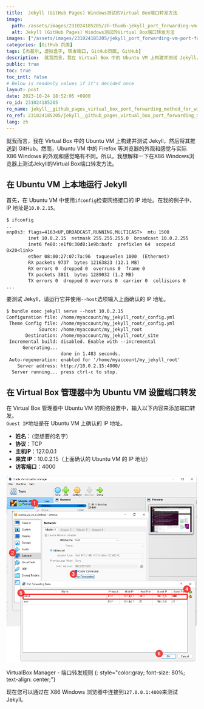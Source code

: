 ```yaml
---
title:  Jekyll (GitHub Pages) Windows测试的Virtual Box端口转发方法
image:
  path: /assets/images/231024185205/zh-thumb-jekyll_port_forwarding-vm-port-forwarding.png
  alt: Jekyll (GitHub Pages) Windows测试的Virtual Box端口转发方法
images: ["/assets/images/231024185205/jekyll_port_forwarding-vm-port-forwarding.png"]
categories: [GitHub 页面]
tags: [杰基尔, 虚拟盒子, 转发端口, GitHub页面, GitHub]
description:  就我而言，我在 Virtual Box 中的 Ubuntu VM 上构建并测试 Jekyll，然后将其推送到 GitHub。然而，Ubuntu VM 中的 Firefox 等浏览器的外观和感觉与实际 X86 Windows 的外观和感觉略有不同。所以，我想解释一下在X86 Windows浏览器上测试Jekyll的Virtual Box端口转发方法。
public: true
toc: true
toc_intl: false
# Below is readonly values if it's decided once
layout: post
date: 2023-10-24 18:52:05 +0900
ro_id: 231024185205
ro_name: jekyll__github_pages_virtual_box_port_forwarding_method_for_windows_testing
ro_ref: 231024185205/jekyll__github_pages_virtual_box_port_forwarding_method_for_windows_testing
lang: zh
---
```

就我而言，我在 Virtual Box 中的 Ubuntu VM 上构建并测试 Jekyll，然后将其推送到 GitHub。然而，Ubuntu VM 中的 Firefox 等浏览器的外观和感觉与实际 X86 Windows 的外观和感觉略有不同。所以，我想解释一下在X86 Windows浏览器上测试Jekyll的Virtual Box端口转发方法。  
## 在 Ubuntu VM 上本地运行 Jekyll
首先，在 Ubuntu VM 中使用`ifconfig`检查网络接口的 IP 地址。在我的例子中，IP 地址是`10.0.2.15`。  

```
$ ifconfig
..
enp0s3: flags=4163<UP,BROADCAST,RUNNING,MULTICAST>  mtu 1500
        inet 10.0.2.15  netmask 255.255.255.0  broadcast 10.0.2.255
        inet6 fe80::e1f0:30d0:1e9b:bafc  prefixlen 64  scopeid 0x20<link>
        ether 08:00:27:07:7a:96  txqueuelen 1000  (Ethernet)
        RX packets 9737  bytes 12163823 (12.1 MB)
        RX errors 0  dropped 0  overruns 0  frame 0
        TX packets 3811  bytes 1289032 (1.2 MB)
        TX errors 0  dropped 0 overruns 0  carrier 0  collisions 0
...
```
要测试 Jekyll，请运行它并使用`--host`选项输入上面确认的 IP 地址。  

```shell
$ bundle exec jekyll serve --host 10.0.2.15
Configuration file: /home/myaccount/my_jekyll_root/_config.yml
 Theme Config file: /home/myaccount/my_jekyll_root/_config.yml
            Source: /home/myaccount/my_jekyll_root
       Destination: /home/myaccount/my_jekyll_root/_site
 Incremental build: disabled. Enable with --incremental
      Generating... 
                    done in 1.483 seconds.
 Auto-regeneration: enabled for '/home/myaccount/my_jekyll_root'
    Server address: http://10.0.2.15:4000/
  Server running... press ctrl-c to stop.
```
## 在 Virtual Box 管理器中为 Ubuntu VM 设置端口转发
在 Virtual Box 管理器中 Ubuntu VM 的网络设置中，输入以下内容来添加端口转发。  
`Guest IP`地址是在 Ubuntu VM 上确认的 IP 地址。  
- **姓名**：（您想要的名字）
- **协议**：TCP
- **主机IP**：127.0.0.1
- **来宾 IP**：10.0.2.15（上面确认的 Ubuntu VM 的 IP 地址）
- **访客端口**：4000

![VirtualBox Manager - 端口转发规则](/assets/images/231024185205/jekyll_port_forwarding-vm-port-forwarding.png)  

VirtualBox Manager - 端口转发规则
{: style="color:gray; font-size: 80%; text-align: center;"}

现在您可以通过在 X86 Windows 浏览器中连接到`127.0.0.1:4000`来测试 Jekyll。  
